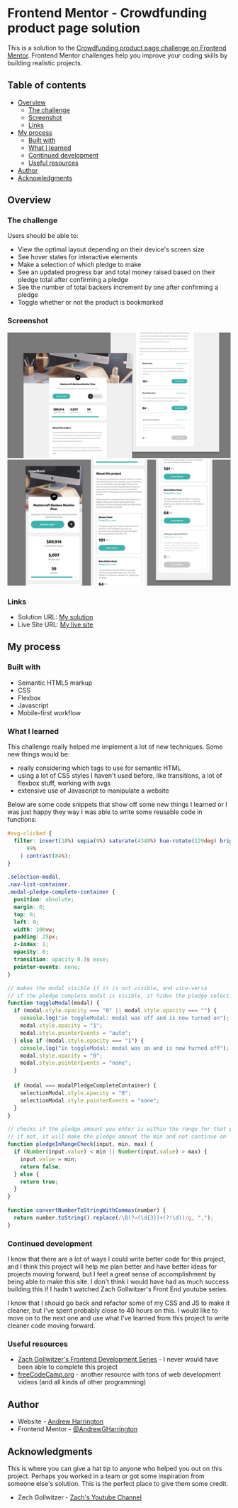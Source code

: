# Frontend Mentor - Crowdfunding product page solution

This is a solution to the [Crowdfunding product page challenge on Frontend Mentor](https://www.frontendmentor.io/challenges/crowdfunding-product-page-7uvcZe7ZR). Frontend Mentor challenges help you improve your coding skills by building realistic projects.

## Table of contents

- [Overview](#overview)
  - [The challenge](#the-challenge)
  - [Screenshot](#screenshot)
  - [Links](#links)
- [My process](#my-process)
  - [Built with](#built-with)
  - [What I learned](#what-i-learned)
  - [Continued development](#continued-development)
  - [Useful resources](#useful-resources)
- [Author](#author)
- [Acknowledgments](#acknowledgments)

## Overview

### The challenge

Users should be able to:

- View the optimal layout depending on their device's screen size
- See hover states for interactive elements
- Make a selection of which pledge to make
- See an updated progress bar and total money raised based on their pledge total after confirming a pledge
- See the number of total backers increment by one after confirming a pledge
- Toggle whether or not the product is bookmarked

### Screenshot

![](./desktopScreenshot.jpg)
![](./mobileScreenshot.jpg)

### Links

- Solution URL: [My solution](https://your-solution-url.com)
- Live Site URL: [My live site](https://your-live-site-url.com)

## My process

### Built with

- Semantic HTML5 markup
- CSS
- Flexbox
- Javascript
- Mobile-first workflow

### What I learned

This challenge really helped me implement a lot of new techniques. Some new things would be:

- really considering which tags to use for semantic HTML
- using a lot of CSS styles I haven't used before, like transitions, a lot of flexbox stuff, working with svgs
- extensive use of Javascript to manipulate a website

Below are some code snippets that show off some new things I learned or I was just happy they way I was able to write some reusable code in functions:

```css
#svg-clicked {
  filter: invert(18%) sepia(9%) saturate(4348%) hue-rotate(129deg) brightness(
      99%
    ) contrast(84%);
}
```

```css
.selection-modal,
.nav-list-container,
.modal-pledge-complete-container {
  position: absolute;
  margin: 0;
  top: 0;
  left: 0;
  width: 100vw;
  padding: 25px;
  z-index: 1;
  opacity: 0;
  transition: opacity 0.3s ease;
  pointer-events: none;
}
```

```js
// makes the modal visible if it is not visible, and vice-versa
// if the pledge complete modal is visible, it hides the pledge selection modal
function toggleModal(modal) {
  if (modal.style.opacity === "0" || modal.style.opacity === "") {
    console.log("in toggleModal: modal was off and is now turned on");
    modal.style.opacity = "1";
    modal.style.pointerEvents = "auto";
  } else if (modal.style.opacity === "1") {
    console.log("in toggleModal: modal was on and is now turned off");
    modal.style.opacity = "0";
    modal.style.pointerEvents = "none";
  }

  if (modal === modalPledgeCompleteContainer) {
    selectionModal.style.opacity = "0";
    selectionModal.style.pointerEvents = "none";
  }
}
```

```js
// checks if the pledge amount you enter is within the range for that plede.
// if not, it will make the pledge amount the min and not continue on
function pledgeInRangeCheck(input, min, max) {
  if (Number(input.value) < min || Number(input.value) > max) {
    input.value = min;
    return false;
  } else {
    return true;
  }
}
```

```js
function convertNumberToStringWithCommas(number) {
  return number.toString().replace(/\B(?=(\d{3})+(?!\d))/g, ",");
}
```

### Continued development

I know that there are a lot of ways I could write better code for this project, and I think this project will help me plan better and have better ideas for projects moving forward, but I feel a great sense of accomplishment by being able to make this site. I don't think I would have had as much success building this if I hadn't watched Zach Gollwitzer's Front End youtube series.

I know that I should go back and refactor some of my CSS and JS to make it cleaner, but I've spent probably close to 40 hours on this. I would like to move on to the next one and use what I've learned from this project to write cleaner code moving forward.

### Useful resources

- [Zach Gollwitzer's Frontend Development Series](https://www.youtube.com/watch?v=zJSY8tbf_ys) - I never would have been able to complete this project
- [freeCodeCamp.org](https://www.youtube.com/c/Freecodecamp) - another resource with tons of web development videos (and all kinds of other programming)

## Author

- Website - [Andrew Harrington](https://github.com/AndrewGHarrington)
- Frontend Mentor - [@AndrewGHarrington](https://www.frontendmentor.io/profile/AndrewGHarrington)

## Acknowledgments

This is where you can give a hat tip to anyone who helped you out on this project. Perhaps you worked in a team or got some inspiration from someone else's solution. This is the perfect place to give them some credit.

- Zech Gollwitzer - [Zach's Youtube Channel](https://www.youtube.com/c/ZachGollwitzer)
